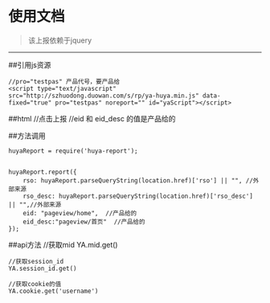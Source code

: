 
# 使用文档 #
	
> 该上报依赖于jquery

----------

##引用js资源
	
	//pro="testpas" 产品代号，要产品给
    <script type="text/javascript" src="http://szhuodong.duowan.com/s/rp/ya-huya.min.js" data-fixed="true" pro="testpas" noreport="" id="yaScript"></script>


##html
	//点击上报
	//eid 和 eid_desc 的值是产品给的 
	<div class="clickstat" eid="click/home/tjyx/tjyx8" eid_desc="点击/首页/推荐游戏/推荐游戏8"></div>

##方法调用

	huyaReport = require('huya-report');
	

	huyaReport.report({
        rso: huyaReport.parseQueryString(location.href)['rso'] || "", //外部来源
        rso_desc: huyaReport.parseQueryString(location.href)['rso_desc'] || "",//外部来源
        eid: "pageview/home",  //产品给的
        eid_desc:"pageview/首页"  //产品给的
    });


##api方法
	//获取mid
	YA.mid.get()

	//获取session_id
	YA.session_id.get()

	//获取cookie的值
	YA.cookie.get('username')